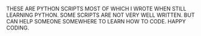 THESE ARE PYTHON SCRIPTS MOST OF WHICH I WROTE WHEN STILL LEARNING PYTHON. SOME SCRIPTS ARE NOT VERY WELL WRITTEN. BUT CAN HELP SOMEONE SOMEWHERE TO LEARN HOW TO CODE. HAPPY CODING.
